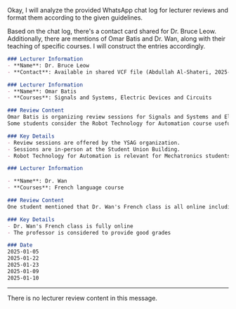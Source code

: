 Okay, I will analyze the provided WhatsApp chat log for lecturer reviews and format them according to the given guidelines.

Based on the chat log, there's a contact card shared for Dr. Bruce Leow. Additionally, there are mentions of Omar Batis and Dr. Wan, along with their teaching of specific courses. I will construct the entries accordingly.

```markdown
### Lecturer Information
- **Name**: Dr. Bruce Leow
- **Contact**: Available in shared VCF file (Abdullah Al-Shateri, 2025-01-05)

### Lecturer Information
- **Name**: Omar Batis
- **Courses**: Signals and Systems, Electric Devices and Circuits

### Review Content
Omar Batis is organizing review sessions for Signals and Systems and Electric Devices and Circuits. The sessions are in person. (2025-01-22, 2025-01-23)
Some students consider the Robot Technology for Automation course useful for those interested in robotics. (2025-01-10)

### Key Details
- Review sessions are offered by the YSAG organization.
- Sessions are in-person at the Student Union Building.
- Robot Technology for Automation is relevant for Mechatronics students interested in robotics.

### Lecturer Information

- **Name**: Dr. Wan
- **Courses**: French language course

### Review Content
One student mentioned that Dr. Wan's French class is all online including classes and tests, and is perceived to give good grades. (2025-01-09)

### Key Details
- Dr. Wan's French class is fully online
- The professor is considered to provide good grades

### Date
2025-01-05
2025-01-22
2025-01-23
2025-01-09
2025-01-10
```

---

There is no lecturer review content in this message.